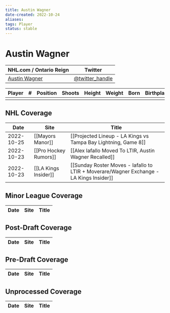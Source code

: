 ```yaml
---
title: Austin Wagner
date-created: 2022-10-24
aliases: 
tags: Player
status: stable
---
```


# Austin Wagner

| NHL.com / Ontario Reign | Twitter                                 |
| ----------------------- | --------------------------------------- |
| [Austin Wagner]()           | [@twitter_handle](https://twitter.com/) | 

| Player | \#  | Position | Shoots | Height | Weight | Born | Birthplace | Draft |
| ------ | --- | -------- | ------ | ------ | ------ | ---- | ---------- | ----- |
|        |     |          |        |        |        |      |            |       |



## NHL  Coverage
| Date | Site | Title |
| ---- | ---- | ----- |
| 2022-10-25 | [[Mayors Manor]] | [[Projected Lineup - LA Kings vs Tampa Bay Lightning, Game 8]]                                                                                         |
| 2022-10-23 | [[Pro Hockey Rumors]] | [[Alex Iafallo Moved To LTIR, Austin Wagner Recalled]]                                                                                               |
| 2022-10-23 | [[LA Kings Insider]] | [[Sunday Roster Moves - Iafallo to LTIR + Moverare/Wagner Exchange - LA Kings Insider]]                                                   |



## Minor League Coverage
| Date | Site | Title |
| ---- | ---- | ----- |



## Post-Draft Coverage
| Date | Site | Title |
| ---- | ---- | ----- |



## Pre-Draft Coverage
| Date | Site | Title |
| ---- | ---- | ----- |


## Unprocessed Coverage
| Date | Site | Title |
| ---- | ---- | ----- |
